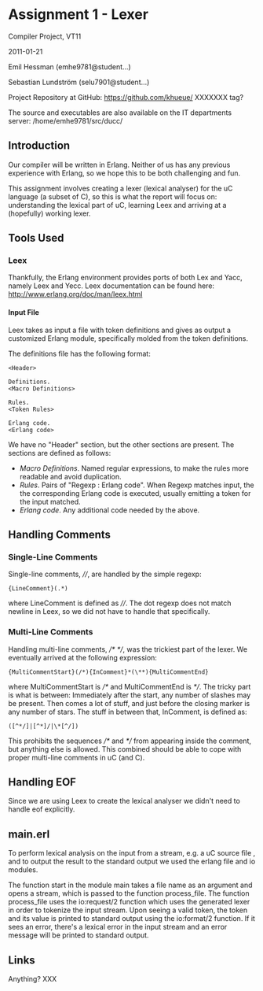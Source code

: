 # Assignment 1 - Lexer

Compiler Project, VT11

2011-01-21

Emil Hessman (emhe9781@student...)

Sebastian Lundström (selu7901@student...)

Project Repository at GitHub: <https://github.com/khueue/> XXXXXXX tag?

The source and executables are also available on the IT departments server:
/home/emhe9781/src/ducc/ 

## Introduction

Our compiler will be written in Erlang. Neither of us has any previous
experience with Erlang, so we hope this to be both challenging and fun.

This assignment involves creating a lexer (lexical analyser) for the uC
language (a subset of C), so this is what the report will focus on:
understanding the lexical part of uC, learning Leex and arriving at a
(hopefully) working lexer.

## Tools Used

### Leex

Thankfully, the Erlang environment provides ports of both Lex and Yacc, namely
Leex and Yecc. Leex documentation can be found here:
<http://www.erlang.org/doc/man/leex.html>

#### Input File

Leex takes as input a file with token definitions and gives as output a
customized Erlang module, specifically molded from the token definitions.

The definitions file has the following format:

    <Header>

    Definitions.
    <Macro Definitions>

    Rules.
    <Token Rules>

    Erlang code.
    <Erlang code>

We have no "Header" section, but the other sections are present. The sections
are defined as follows:

 * _Macro Definitions_. Named regular expressions, to make the rules more
     readable and avoid duplication.
 * _Rules_. Pairs of "Regexp : Erlang code". When Regexp matches input, the
     the corresponding Erlang code is executed, usually emitting a token for
     the input matched.
 * _Erlang code_. Any additional code needed by the above.

## Handling Comments

### Single-Line Comments

Single-line comments, _//_, are handled by the simple regexp:

    {LineComment}(.*)

where LineComment is defined as _//_. The dot regexp does not match newline in
Leex, so we did not have to handle that specifically.

### Multi-Line Comments 

Handling multi-line comments, _/* */_, was the trickiest part of the lexer.
We eventually arrived at the following expression:

    {MultiCommentStart}(/*){InComment}*(\**){MultiCommentEnd}

where MultiCommentStart is _/*_ and MultiCommentEnd is _*/_. The tricky part
is what is between: Immediately after the start, any number of slashes may be
present. Then comes a lot of stuff, and just before the closing marker is any
number of stars. The stuff in between that, InComment, is defined as:

    ([^*/]|[^*]/|\*[^/])

This prohibits the sequences _/*_ and _*/_ from appearing inside the comment,
but anything else is allowed. This combined should be able to cope with
proper multi-line comments in uC (and C).

## Handling EOF

Since we are using Leex to create the lexical analyser we didn't need to 
handle eof explicitly. 

## main.erl 

To perform lexical analysis on the input from a stream, e.g. a uC source file
, and to output the result to the standard output we used the erlang file and
io modules.

The function start in the module main takes a file name as an argument and
opens a stream, which is passed to the function process_file.
The function process_file uses the io:request/2 function which uses the 
generated lexer in order to tokenize the input stream.
Upon seeing a valid token, the token and its value is printed to standard 
output using the io:format/2 function. If it sees an error, there's a
lexical error in the input stream and an error message will be printed to
standard output.

## Links

Anything? XXX
